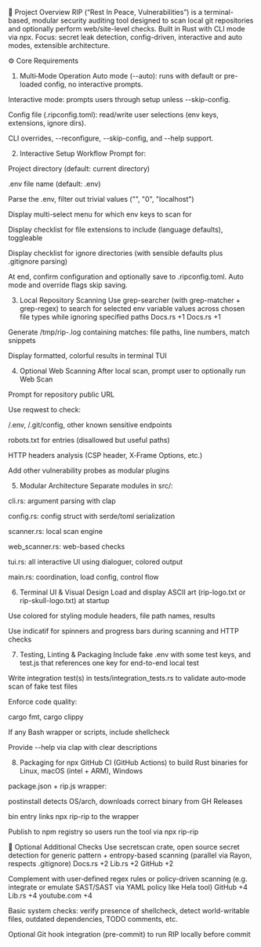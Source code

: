 🎯 Project Overview
RIP (“Rest In Peace, Vulnerabilities”) is a terminal-based, modular security auditing tool designed to scan local git repositories and optionally perform web/site-level checks. Built in Rust with CLI mode via npx. Focus: secret leak detection, config-driven, interactive and auto modes, extensible architecture.

⚙️ Core Requirements
1. Multi‑Mode Operation
Auto mode (--auto): runs with default or pre-loaded config, no interactive prompts.

Interactive mode: prompts users through setup unless --skip-config.

Config file (.ripconfig.toml): read/write user selections (env keys, extensions, ignore dirs).

CLI overrides, --reconfigure, --skip-config, and --help support.

2. Interactive Setup Workflow
Prompt for:

Project directory (default: current directory)

.env file name (default: .env)

Parse the .env, filter out trivial values ("", "0", "localhost")

Display multi-select menu for which env keys to scan for

Display checklist for file extensions to include (language defaults), toggleable

Display checklist for ignore directories (with sensible defaults plus .gitignore parsing)

At end, confirm configuration and optionally save to .ripconfig.toml. Auto mode and override flags skip saving.

3. Local Repository Scanning
Use grep-searcher (with grep-matcher + grep-regex) to search for selected env variable values across chosen file types while ignoring specified paths 
Docs.rs
+1
Docs.rs
+1

Generate /tmp/rip-<timestamp>.log containing matches: file paths, line numbers, match snippets

Display formatted, colorful results in terminal TUI

4. Optional Web Scanning
After local scan, prompt user to optionally run Web Scan

Prompt for repository public URL

Use reqwest to check:

/.env, /.git/config, other known sensitive endpoints

robots.txt for entries (disallowed but useful paths)

HTTP headers analysis (CSP header, X‑Frame Options, etc.)

Add other vulnerability probes as modular plugins

5. Modular Architecture
Separate modules in src/:

cli.rs: argument parsing with clap

config.rs: config struct with serde/toml serialization

scanner.rs: local scan engine

web_scanner.rs: web-based checks

tui.rs: all interactive UI using dialoguer, colored output

main.rs: coordination, load config, control flow

6. Terminal UI & Visual Design
Load and display ASCII art (rip-logo.txt or rip-skull-logo.txt) at startup

Use colored for styling module headers, file path names, results

Use indicatif for spinners and progress bars during scanning and HTTP checks

7. Testing, Linting & Packaging
Include fake .env with some test keys, and test.js that references one key for end-to-end local test

Write integration test(s) in tests/integration_tests.rs to validate auto‑mode scan of fake test files

Enforce code quality:

cargo fmt, cargo clippy

If any Bash wrapper or scripts, include shellcheck

Provide --help via clap with clear descriptions

8. Packaging for npx
GitHub CI (GitHub Actions) to build Rust binaries for Linux, macOS (intel + ARM), Windows

package.json + rip.js wrapper:

postinstall detects OS/arch, downloads correct binary from GH Releases

bin entry links npx rip-rip to the wrapper

Publish to npm registry so users run the tool via npx rip-rip

🧪 Optional Additional Checks
Use secretscan crate, open source secret detection for generic pattern + entropy-based scanning (parallel via Rayon, respects .gitignore) 
Docs.rs
+2
Lib.rs
+2
GitHub
+2

Complement with user‑defined regex rules or policy-driven scanning (e.g. integrate or emulate SAST/SAST via YAML policy like Hela tool) 
GitHub
+4
Lib.rs
+4
youtube.com
+4

Basic system checks: verify presence of shellcheck, detect world-writable files, outdated dependencies, TODO comments, etc.

Optional Git hook integration (pre-commit) to run RIP locally before commit
